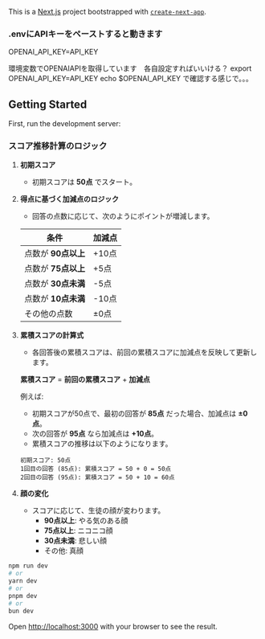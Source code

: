 This is a [Next.js](https://nextjs.org/) project bootstrapped with [`create-next-app`](https://github.com/vercel/next.js/tree/canary/packages/create-next-app).
### .envにAPIキーをペーストすると動きます
OPENAI_API_KEY=API_KEY

環境変数でOPENAIAPIを取得しています　各自設定すればいいける？
export OPENAI_API_KEY=API_KEY
echo $OPENAI_API_KEY で確認する感じで。。。

## Getting Started

First, run the development server:
### スコア推移計算のロジック

1. **初期スコア**  
   - 初期スコアは **50点** でスタート。

2. **得点に基づく加減点のロジック**  
   - 回答の点数に応じて、次のようにポイントが増減します。
   
   | 条件                   | 加減点  |
   | ---------------------- | ------- |
   | 点数が **90点以上**     | +10点   |
   | 点数が **75点以上**     | +5点    |
   | 点数が **30点未満**     | -5点    |
   | 点数が **10点未満**     | -10点   |
   | その他の点数           | ±0点    |

3. **累積スコアの計算式**
   - 各回答後の累積スコアは、前回の累積スコアに加減点を反映して更新します。

   **累積スコア** = **前回の累積スコア** + **加減点**

   例えば:
   - 初期スコアが50点で、最初の回答が **85点** だった場合、加減点は **±0点**。
   - 次の回答が **95点** なら加減点は **+10点**。
   - 累積スコアの推移は以下のようになります。

   ```text
   初期スコア: 50点
   1回目の回答 (85点): 累積スコア = 50 + 0 = 50点
   2回目の回答 (95点): 累積スコア = 50 + 10 = 60点
   ```

4. **顔の変化**
   - スコアに応じて、生徒の顔が変わります。
     - **90点以上**: やる気のある顔
     - **75点以上**: ニコニコ顔
     - **30点未満**: 悲しい顔
     - その他: 真顔
```bash
npm run dev
# or
yarn dev
# or
pnpm dev
# or
bun dev
```

Open [http://localhost:3000](http://localhost:3000) with your browser to see the result.


